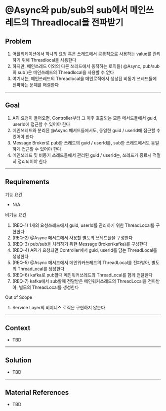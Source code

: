 # @Async와 pub/sub의 sub에서 메인쓰레드의 Threadlocal을 전파받기
## Problem
1. 어플리케이션에서 하나의 요청 혹은 쓰레드에서 공통적으로 사용하는 value를 관리하기 위해 Threadlocal을 사용한다
2. 하지만, 메인쓰레드 이외의 다른 쓰레드에서 동작하는 로직들( @Async, pub/sub의 sub )은 메인쓰레드의 Threadlocal을 사용할 수 없다
3. 여기서는, 메인쓰레드의 Threadlocal을 메인로직에서 생성된 비동기 쓰레드들에 전파하는 문제를 해결한다

---

## Goal
1. API 요청이 들어오면, Controller부터 그 이후 호출되는 모든 메서드들에서 guid, userId에 접근할 수 있어야 한다
2. 메인쓰레드와 분리된 @Async 메서드들에서도, 동일한 guid / userId에 접근할 수 있어야 한다
3. Message Broker로 pub한 쓰레드의 guid / userId를, sub한 쓰레드에서도 동일하게 접근할 수 있어야 한다
4. 메인쓰레드 및 비동기 쓰레드들에서 관리된 guid / userId는, 쓰레드가 종료시 적절히 정리되어야 한다

---

## Requirements
기능 요건
- N/A

비기능 요건
1. (REQ-1) 1개의 요청쓰레드에서 guid, userId를 관리하기 위한 ThreadLocal를 구현한다  
2. (REQ-2) @Async 메서드에서 사용할 별도의 쓰레드풀을 구성한다
3. (REQ-3) pub/sub을 처리하기 위한 Message Broker(kafka)를 구성한다
4. (REQ-4) API가 요청되면 Controller에서 guid, userId를 담는 ThreadLocal를 생성한다
5. (REQ-5) @Async 메서드에서 메인워커쓰레드의 ThreadLocal를 전파받아, 별도의 ThreadLocal를 생성한다
6. (REQ-6) kafka로 pub할때 메인워커쓰레드의 ThreadLocal를 함께 전달한다
7. (REQ-7) kafka에서 sub할때 전달받은 메인워커쓰레드의 ThreadLocal을 전파받아, 별도의 ThreadLocal를 생성한다


Out of Scope
1. Service Layer의 비지니스 로직은 구현하지 않는다

---

## Context
- TBD

---

## Solution
- TBD

---

## Material References
- TBD
